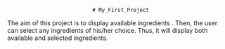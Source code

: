                                # My_First_Project

The aim of this project is to display available ingredients . 
Then, the user can select any ingredients of his/her choice. 
Thus, it will display both available and selected ingredients. 
